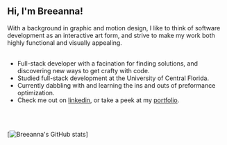 

## Hi, I'm Breeanna!<br>

With a background in graphic and motion design, I like to think of software development as an interactive art form, and
strive to make my work both highly functional and visually appealing.<br/>
<br/>
- Full-stack developer with a facination for finding solutions, and discovering new ways to get crafty with code.<br/>
- Studied full-stack development at the University of Central Florida.<br/>
- Currently dabbling with and learning the ins and outs of preformance optimization.<br/>
- Check me out on [linkedin](https://www.linkedin.com/in/breeanna-nouskhajian-259658318/), or take a peek at my [portfolio](https://breeanna-nouskhajian-portfolio.netlify.app/).<br/>

<br/>
<br/>

[![Breeanna's GitHub stats](https://github-readme-stats.vercel.app/api?username=BreeNous&hide=contribs&theme=tokyonight&show_icons=true)]

